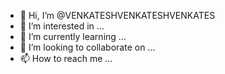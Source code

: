 - 👋 Hi, I’m @VENKATESHVENKATESHVENKATES
- 👀 I’m interested in ...
- 🌱 I’m currently learning ...
- 💞️ I’m looking to collaborate on ...
- 📫 How to reach me ...

<!---
VENKATESHVENKATESHVENKATES/VENKATESHVENKATESHVENKATES is a ✨ special ✨ repository because its `README.md` (this file) appears on your GitHub profile.
You can click the Preview link to take a look at your changes.
--->
